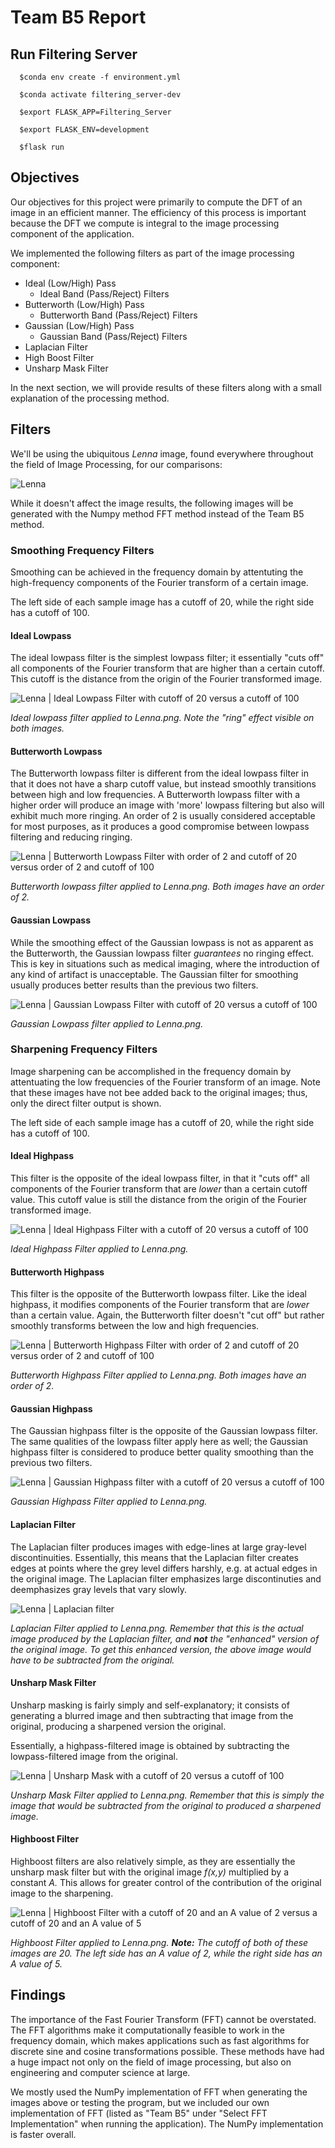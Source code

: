 # Team B5 Report


## Run Filtering Server
```
  $conda env create -f environment.yml

  $conda activate filtering_server-dev

  $export FLASK_APP=Filtering_Server

  $export FLASK_ENV=development

  $flask run
```

## Objectives
Our objectives for this project were primarily to compute the DFT of an image in an efficient manner. The efficiency of this process is important because the DFT we compute is integral to the image processing component of the application.

We implemented the following filters as part of the image processing component:
* Ideal (Low/High) Pass
  * Ideal Band (Pass/Reject) Filters
* Butterworth (Low/High) Pass
  * Butterworth Band (Pass/Reject) Filters
* Gaussian (Low/High) Pass
  * Gaussian Band (Pass/Reject) Filters
* Laplacian Filter
* High Boost Filter
* Unsharp Mask Filter

In the next section, we will provide results of these filters along with a small explanation of the processing method.

## Filters

We'll be using the ubiquitous *Lenna* image, found everywhere throughout the field of Image Processing, for our comparisons:

![Lenna](report/images/Lenna.png)

While it doesn't affect the image results, the following images will be generated with the Numpy method FFT method instead of the Team B5 method.

### Smoothing Frequency Filters

Smoothing can be achieved in the frequency domain by attentuting the high-frequency components of the Fourier transform of a certain image.

The left side of each sample image has a cutoff of 20, while the right side has a cutoff of 100.

#### Ideal Lowpass
The ideal lowpass filter is the simplest lowpass filter; it essentially "cuts off" all components of the Fourier transform that are higher than a certain cutoff. This cutoff is the distance from the origin of the Fourier transformed image.

![Lenna | Ideal Lowpass Filter with cutoff of 20 versus a cutoff of 100](report/images/Lenna_ilp_20v100.png)

*Ideal lowpass filter applied to Lenna.png. Note the "ring" effect visible on both images.*

#### Butterworth Lowpass
The Butterworth lowpass filter is different from the ideal lowpass filter in that it does not have a sharp cutoff value, but instead smoothly transitions between high and low frequencies. A Butterworth lowpass filter with a higher order will produce an image with 'more' lowpass filtering but also will exhibit much more ringing. An order of 2 is usually considered acceptable for most purposes, as it produces a good compromise between lowpass filtering and reducing ringing.

![Lenna | Butterworth Lowpass Filter with order of 2 and cutoff of 20 versus order of 2 and cutoff of 100](report/images/Lenna_blp_o2_20v100.png)

*Butterworth lowpass filter applied to Lenna.png. Both images have an order of 2.*

#### Gaussian Lowpass
While the smoothing effect of the Gaussian lowpass is not as apparent as the Butterworth, the Gaussian lowpass filter *guarantees* no ringing effect. This is key in situations such as medical imaging, where the introduction of any kind of artifact is unacceptable. The Gaussian filter for smoothing usually produces better results than the previous two filters.

![Lenna | Gaussian Lowpass Filter with cutoff of 20 versus a cutoff of 100](report/images/Lenna_gau_20v100.png)

*Gaussian Lowpass filter applied to Lenna.png.*


### Sharpening Frequency Filters

Image sharpening can be accomplished in the frequency domain by attentuating the low frequencies of the Fourier transform of an image. Note that these images have not bee added back to the original images; thus, only the direct filter output is shown.

The left side of each sample image has a cutoff of 20, while the right side has a cutoff of 100.

#### Ideal Highpass
This filter is the opposite of the ideal lowpass filter, in that it "cuts off" all components of the Fourier transform that are *lower* than a certain cutoff value. This cutoff value is still the distance from the origin of the Fourier transformed image.

![Lenna | Ideal Highpass Filter with a cutoff of 20 versus a cutoff of 100](report/images/Lenna_ihp_20v100.png)

*Ideal Highpass Filter applied to Lenna.png.*

#### Butterworth Highpass
This filter is the opposite of the Butterworth lowpass filter. Like the ideal highpass, it modifies components of the Fourier transform that are *lower* than a certain value. Again, the Butterworth filter doesn't "cut off" but rather smoothly transforms between the low and high frequencies.

![Lenna | Butterworth Highpass Filter with order of 2 and cutoff of 20 versus order of 2 and cutoff of 100](report/images/Lenna_bhp_o2_20v100.png)

*Butterworth Highpass Filter applied to Lenna.png. Both images have an order of 2.*

#### Gaussian Highpass
The Gaussian highpass filter is the opposite of the Gaussian lowpass filter. The same qualities of the lowpass filter apply here as well; the Gaussian highpass filter is considered to produce better quality smoothing than the previous two filters.

![Lenna | Gaussian Highpass filter with a cutoff of 20 versus a cutoff of 100](report/images/Lenna_ghp_20v100.png)

*Gaussian Highpass Filter applied to Lenna.png.*


#### Laplacian Filter
The Laplacian filter produces images with edge-lines at large gray-level discontinuities. Essentially, this means that the Laplacian filter creates edges at points where the grey level differs harshly, e.g. at actual edges in the original image. The Laplacian filter emphasizes large discontinuties and deemphasizes gray levels that vary slowly. 

![Lenna | Laplacian filter](report/images/Lenna_lap.png)

*Laplacian Filter applied to Lenna.png. Remember that this is the actual image produced by the Laplacian filter, and **not** the "enhanced" version of the original image. To get this enhanced version, the above image would have to be subtracted from the original.*

#### Unsharp Mask Filter
Unsharp masking is fairly simply and self-explanatory; it consists of generating a blurred image and then subtracting that image from the original, producing a sharpened version the original.

Essentially, a highpass-filtered image is obtained by subtracting the lowpass-filtered image from the original.

![Lenna | Unsharp Mask with a cutoff of 20 versus a cutoff of 100](report/images/Lenna_unsharp_20v100.png)

*Unsharp Mask Filter applied to Lenna.png. Remember that this is simply the image that would be subtracted from the original to produced a sharpened image.*

#### Highboost Filter

Highboost filters are also relatively simple, as they are essentially the unsharp mask filter but with the original image *f(x,y)* multiplied by a constant *A.* This allows for greater control of the contribution of the original image to the sharpening.

![Lenna | Highboost Filter with a cutoff of 20 and an A value of 2 versus a cutoff of 20 and an A value of 5](report/images/Lenna_highb_c20_a2va5.png)

*Highboost Filter applied to Lenna.png. **Note:** The cutoff of both of these images are 20. The left side has an A value of 2, while the right side has an A value of 5.*

## Findings
The importance of the Fast Fourier Transform (FFT) cannot be overstated. The FFT algorithms make it computationally feasible to work in the frequency domain, which makes applications such as fast algorithms for discrete sine and cosine transformations possible. These methods have had a huge impact not only on the field of image processing, but also on engineering and computer science at large.

We mostly used the NumPy implementation of FFT when generating the images above or testing the program, but we included our own implementation of FFT (listed as "Team B5" under "Select FFT Implementation" when running the application). The NumPy implementation is faster overall.
